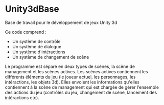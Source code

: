 # Unity3dBase
Base de travail pour le développement de jeux Unity 3d

Ce code comprend :

- Un système de contrôle
- Un système de dialogue
- Un système d'intéractions
- Un système de changement de scène

Le programme est séparé en deux types de scènes, la scène de management et les scènes actives. Les scènes actives contiennent les différents éléments du jeu (le joueur actuel, les personnages, les intéractions, les objets 3d). Elles envoient les informations qu'elles contiennent à la scène de management qui est chargée de gérer l'ensemble des actions du jeu (contrôles du jeu, changement de scène, lancement des intéractions etc). 
